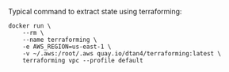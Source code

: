 
Typical command to extract state using terraforming:

```
docker run \
    --rm \
    --name terraforming \
    -e AWS_REGION=us-east-1 \
    -v ~/.aws:/root/.aws quay.io/dtan4/terraforming:latest \
    terraforming vpc --profile default
```

